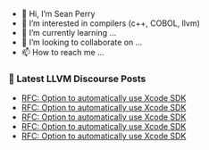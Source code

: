 - 👋 Hi, I’m Sean Perry
- 👀 I’m interested in compilers (c++, COBOL, llvm)
- 🌱 I’m currently learning ...
- 💞️ I’m looking to collaborate on ...
- 📫 How to reach me ...

<!---
s66perry/s66perry is a ✨ special ✨ repository because its `README.md` (this file) appears on your GitHub profile.
You can click the Preview link to take a look at your changes.
--->
### 📕 Latest LLVM Discourse Posts

<!-- DISCOURSE-LLVM:START -->
- [RFC: Option to automatically use Xcode SDK](https://discourse.llvm.org/t/rfc-option-to-automatically-use-xcode-sdk/65978#post_10)
- [RFC: Option to automatically use Xcode SDK](https://discourse.llvm.org/t/rfc-option-to-automatically-use-xcode-sdk/65978#post_9)
- [RFC: Option to automatically use Xcode SDK](https://discourse.llvm.org/t/rfc-option-to-automatically-use-xcode-sdk/65978#post_8)
- [RFC: Option to automatically use Xcode SDK](https://discourse.llvm.org/t/rfc-option-to-automatically-use-xcode-sdk/65978#post_7)
- [RFC: Option to automatically use Xcode SDK](https://discourse.llvm.org/t/rfc-option-to-automatically-use-xcode-sdk/65978#post_6)
<!-- DISCOURSE-LLVM:END -->

